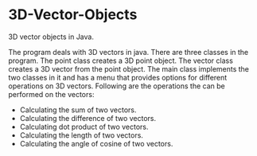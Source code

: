 # 3D-Vector-Objects
3D vector objects in Java.

The program deals with 3D vectors in java. There are three classes in the program. The point class creates a 3D point object. The vector class creates a 3D vector from the point object. The main class implements the two classes in it and has a menu that provides options for different operations on 3D vectors. Following are the operations the can be performed on the vectors:

- Calculating the sum of two vectors.
- Calculating the difference of two vectors.
- Calculating dot product of two vectors.
- Calculating the length of two vectors.
- Calculating the angle of cosine of two vectors.
